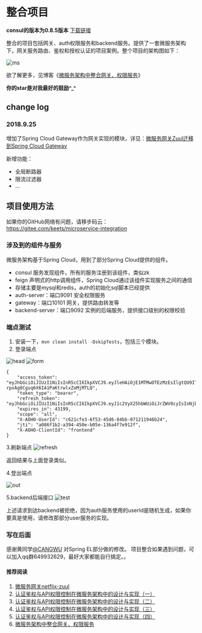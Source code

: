 

# 整合项目

**consul的版本为0.8.5版本** [下载链接](https://releases.hashicorp.com/consul/?_ga=2.162761215.274382960.1520773282-289586393.1498458549)


整合的项目包括网关、auth权限服务和backend服务。提供了一套微服务架构下，网关服务路由、鉴权和授权认证的项目案例。整个项目的架构图如下：

![ms](http://image.blueskykong.com/%E5%BE%AE%E6%9C%8D%E5%8A%A1%E6%9E%B6%E6%9E%84%E6%9D%83%E9%99%90%20%281%29.png "微服务架构权限")

欲了解更多，见博客《[微服务架构中整合网关、权限服务](http://blueskykong.com/2017/12/10/integration/)》 

 **你的star是对我最好的鼓励^_^**

## change log
### 2018.9.25
增加了Spring Cloud Gateway作为网关实现的模块，详见：[微服务网关Zuul迁移到Spring Cloud Gateway](http://blueskykong.com/2018/09/20/integration-enhanced/)

新增功能：

- 全局断路器
- 限流过滤器
- ...

## 项目使用方法

如果你的GitHub网络有问题，请移步码云：https://gitee.com/keets/microservice-integration

### 涉及到的组件与服务

微服务架构基于Spring Cloud，用到了部分Spring Cloud提供的组件。

- consul 服务发现组件，所有的服务注册到该组件，类似zk
- feign 声明式的http调用组件，Spring Cloud通过该组件实现服务之间的通信
- 存储主要是mysql和redis，auth的初始化sql脚本已经提供
- auth-server：端口9091 安全权限服务
- gateway：端口10101 网关，提供路由转发等
- backend-server：端口9092 实例的后端服务，提供接口级别的权限校验

### 端点测试

1. 安装一下，`mvn clean install -DskipTests`，包括三个模块。
2. 登录端点

![head](http://image.blueskykong.com/login1-header1.png "头部信息")
![form](http://image.blueskykong.com/loginform3.png "表单信息")

```
{
    "access_token": "eyJhbGciOiJIUzI1NiIsInR5cCI6IkpXVCJ9.eyJleHAiOjE1MTMwOTEzMzEsIlgtQU9ITy1Vc2VySWQiOiJjNjIxY2ZlMy02ZjUzLTQ1ZDYtODRiYi0wNzEyMTE5NDZiMjQiLCJ1c2VyX25hbWUiOiJrZWV0cyIsImp0aSI6ImEwODZmMWIyLWEzOTQtNDUwZS1iMDVlLTEzNmE0ZjdlOTEyZiIsImNsaWVudF9pZCI6ImZyb250ZW5kIiwic2NvcGUiOlsiYWxsIl19.MQP8l_RhmZ-rpxAg8Cguq6X6IA1PaKtrwlxZoMjMTLQ",
    "token_type": "bearer",
    "refresh_token": "eyJhbGciOiJIUzI1NiIsInR5cCI6IkpXVCJ9.eyJ1c2VyX25hbWUiOiJrZWV0cyIsInNjb3BlIjpbImFsbCJdLCJhdGkiOiJhMDg2ZjFiMi1hMzk0LTQ1MGUtYjA1ZS0xMzZhNGY3ZTkxMmYiLCJleHAiOjE1MTU2NDAxMzEsIlgtQU9ITy1Vc2VySWQiOiJjNjIxY2ZlMy02ZjUzLTQ1ZDYtODRiYi0wNzEyMTE5NDZiMjQiLCJqdGkiOiJlZTNhOThlOS0zOThhLTQwYTctOGI0YS1jYzRlOGY4ZmVmNDkiLCJjbGllbnRfaWQiOiJmcm9udGVuZCJ9.k2lVqFfJ0xNkly_10O1u3QQGTHMGp0kxVAEDMjdUgbo",
    "expires_in": 43199,
    "scope": "all",
    "X-AOHO-UserId": "c621cfe3-6f53-45d6-84bb-071211946b24",
    "jti": "a086f1b2-a394-450e-b05e-136a4f7e912f",
    "X-AOHO-ClientId": "frontend"
}
```
 
 3.刷新端点
 ![refresh](http://image.blueskykong.com/refreshtoken1.jpg "刷新端点")

返回结果与上面登录类似。

4.登出端点

![out](http://image.blueskykong.com/logoutresponse1.jpg "logout")

5.backend后端接口
![test](http://image.blueskykong.com/demotest1.jpg "demo test")

上述请求到达backend被拒绝，因为auth服务使用的userId是随机生成，如果你要真是使用，请修改那部分user服务的实现。

### 写在后面

感谢黄同学[@CANGWU](https://github.com/CANGWU) 对Spring EL部分做的修改。
项目整合如果遇到问题，可以加入qq群649932629，最好大家都能自行搞定。。

#### 推荐阅读
1. [微服务网关netflix-zuul](http://blueskykong.com/2017/11/13/gateway/)
2. [认证鉴权与API权限控制在微服务架构中的设计与实现（一）](http://blueskykong.com/2017/10/19/security1/)
3. [认证鉴权与API权限控制在微服务架构中的设计与实现（二）](http://blueskykong.com/2017/10/22/security2/)
4. [认证鉴权与API权限控制在微服务架构中的设计与实现（三）](http://blueskykong.com/2017/10/24/security3/)
5. [认证鉴权与API权限控制在微服务架构中的设计与实现（四）](http://blueskykong.com/2017/10/26/security4/)
6. [微服务架构中整合网关、权限服务](http://blueskykong.com/2017/12/10/integration/)






